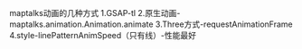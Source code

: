 maptalks动画的几种方式
1.GSAP-tl
2.原生动画-maptalks.animation.Animation.animate
3.Three方式-requestAnimationFrame
4.style-linePatternAnimSpeed（只有线）-性能最好
